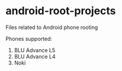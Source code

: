 # android-root-projects
Files related to Android phone rooting

Phones supported:
1. BLU Advance L5
2. BLU Advance L4
3. Noki

